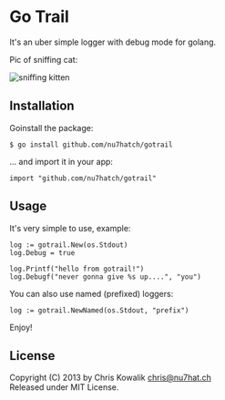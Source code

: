 # Go Trail

It's an uber simple logger with debug mode for golang.

Pic of sniffing cat:

![sniffing kitten](http://i.imgur.com/ilF3bhq.jpg)

## Installation

Goinstall the package:

    $ go install github.com/nu7hatch/gotrail

... and import it in your app:

    import "github.com/nu7hatch/gotrail"

## Usage

It's very simple to use, example:

    log := gotrail.New(os.Stdout)
    log.Debug = true

    log.Printf("hello from gotrail!")
    log.Debugf("never gonna give %s up....", "you")

You can also use named (prefixed) loggers:

    log := gotrail.NewNamed(os.Stdout, "prefix")

Enjoy!

## License

Copyright (C) 2013 by Chris Kowalik <chris@nu7hat.ch><br />
Released under MIT License.
